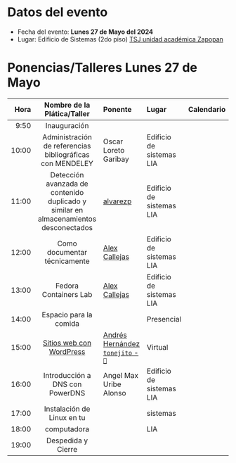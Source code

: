 # Datos del evento

* Fecha del evento: **Lunes 27 de Mayo del 2024**
* Lugar: Edificio de Sistemas (2do piso) [TSJ unidad académica Zapopan](https://goo.gl/maps/8fyaXKKnY9jaHaXB8)

# Ponencias/Talleres Lunes 27 de Mayo

| Hora  | Nombre de la Plática/Taller | Ponente |  Lugar   | Calendario |
| ---:  |           :---:             | :---    |  :---    |    :---:   |
|  9:50 | Inauguración |         |          |            |
| 10:00 | Administración de referencias<br>bibliográficas con MENDELEY | Oscar Loreto Garibay| Edificio de<br>sistemas LIA|            |
| 11:00 |  Detección avanzada de contenido duplicado y similar en almacenamientos desconectados | [alvarezp](alvarezp.md) | Edificio de<br>sistemas LIA |            |
| 12:00 |  Como documentar técnicamente | [Alex Callejas](alexcallejas.md) | Edificio de<br>sistemas LIA |            |
| 13:00 |  Fedora Containers Lab | [Alex Callejas](alexcallejas.md) | Edificio de<br>sistemas LIA |            |
| 14:00 |   Espacio para la comida    |         |Presencial|            |
| 15:00	| [Sitios web con WordPress](https://tonejito.github.io/conferencias/wordpress)	| [Andrés Hernández <br> `tonejito` - `🐰`](../FLISoL2023/tonejito.md)	| Virtual |	|
| 16:00 | Introducción a DNS con PowerDNS | Angel Max<br>Uribe Alonso| Edificio de<br>sistemas LIA  |            |
| 17:00 | Instalación de<br>Linux en tu |        | sistemas |            |
| 18:00 | computadora |        | LIA |            |
| 19:00 | Despedida y Cierre |         |          |            |

<!-- modeline
 vi: ts=8 sw=4 sts=4 et spl=es spell
-->
